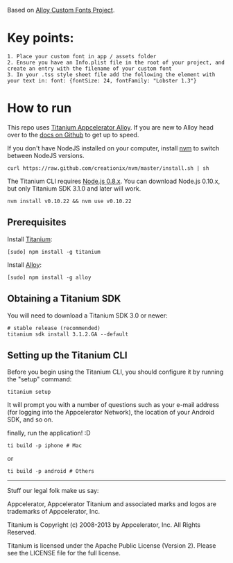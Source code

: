Based on [Alloy Custom Fonts Project](https://github.com/applification/Alloy-Custom-Fonts).

# Key points: 

	1. Place your custom font in app / assets folder
	2. Ensure you have an Info.plist file in the root of your project, and create an entry with the filename of your custom font
	3. In your .tss style sheet file add the following the element with your text in: font: {fontSize: 24, fontFamily: "Lobster 1.3"}

# How to run

This repo uses [Titanium Appcelerator Alloy](https://github.com/appcelerator/alloy). If you are new to Alloy head over to the [docs on Github](https://github.com/appcelerator/alloy/tree/master/docs) to get up to speed.

If you don't have NodeJS installed on your computer, install [nvm](https://github.com/creationix/nvm) to switch between NodeJS versions.

	curl https://raw.github.com/creationix/nvm/master/install.sh | sh

The Titanium CLI requires [Node.js 0.8.x](http://nodejs.org/dist/). You can
download Node.js 0.10.x, but only Titanium SDK 3.1.0 and later will work.

	nvm install v0.10.22 && nvm use v0.10.22


## Prerequisites


Install [Titanium](https://github.com/appcelerator/titanium/):

    [sudo] npm install -g titanium


Install [Alloy](https://github.com/appcelerator/alloy):

    [sudo] npm install -g alloy

## Obtaining a Titanium SDK

You will need to download a Titanium SDK 3.0 or newer:

    # stable release (recommended)
    titanium sdk install 3.1.2.GA --default

## Setting up the Titanium CLI

Before you begin using the Titanium CLI, you should configure it by running the
"setup" command:

    titanium setup

It will prompt you with a number of questions such as your e-mail address (for logging into the Appcelerator Network), the location of your Android SDK, and so on.

finally, run the application! :D

	ti build -p iphone # Mac

or

	ti build -p android # Others


----------------------------------
Stuff our legal folk make us say:

Appcelerator, Appcelerator Titanium and associated marks and logos are 
trademarks of Appcelerator, Inc. 

Titanium is Copyright (c) 2008-2013 by Appcelerator, Inc. All Rights Reserved.

Titanium is licensed under the Apache Public License (Version 2). Please
see the LICENSE file for the full license.

